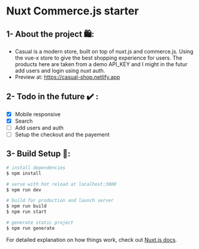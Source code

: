 # Nuxt Commerce.js starter

## 1- About the project 🛍️:

- Casual is a modern store, built on top of nuxt.js and commerce.js. Using the vue-x store to give the best shopping experience for users. The products here are taken from a demo API_KEY and I might in the futur add users and login using nuxt auth. 
- Preview at: https://casual-shop.netlify.app

## 2- Todo in the future ✔️ :

- [x] Mobile responsive
- [x] Search
- [ ] Add users and auth
- [ ] Setup the checkout and the payement

## 3- Build Setup 🔧:

```bash
# install dependencies
$ npm install

# serve with hot reload at localhost:3000
$ npm run dev

# build for production and launch server
$ npm run build
$ npm run start

# generate static project
$ npm run generate
```

For detailed explanation on how things work, check out [Nuxt.js docs](https://nuxtjs.org).
